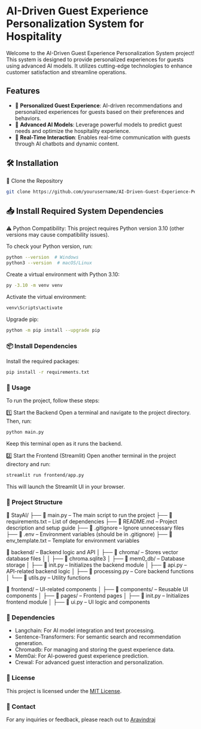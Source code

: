 
#  AI-Driven Guest Experience Personalization System for Hospitality

Welcome to the AI-Driven Guest Experience Personalization System project! This system is designed to provide personalized experiences for guests using advanced AI models. It utilizes cutting-edge technologies to enhance customer satisfaction and streamline operations.



## Features

- 🏨 **Personalized Guest Experience**: AI-driven recommendations and personalized experiences for guests based on their preferences and behaviors.
- 🧠 **Advanced AI Models**: Leverage powerful models to predict guest needs and optimize the hospitality experience.
- 💬 **Real-Time Interaction**: Enables real-time communication with guests through AI chatbots and dynamic content.



## 🛠️ Installation

🔀 Clone the Repository
```bash
git clone https://github.com/yourusername/AI-Driven-Guest-Experience-Personalization.git

```
## 📥 Install Required System Dependencies
⚠️ Python Compatibility: This project requires Python version 3.10 (other versions may cause compatibility issues).

To check your Python version, run:
```bash
python --version  # Windows
python3 --version  # macOS/Linux

```
Create a virtual environment with Python 3.10:
```bash 
py -3.10 -m venv venv
```
Activate the virtual environment:
```bash
venv\Scripts\activate
```
Upgrade pip:
```bash
python -m pip install --upgrade pip
```
### 📦 Install Dependencies
Install the required packages:
```bash
pip install -r requirements.txt
```

### 🚀 Usage
To run the project, follow these steps:

1️⃣ Start the Backend
Open a terminal and navigate to the project directory. Then, run:
```bash
python main.py
```
Keep this terminal open as it runs the backend.

2️⃣ Start the Frontend (Streamlit)
Open another terminal in the project directory and run:
```bash
streamlit run frontend/app.py
```
This will launch the Streamlit UI in your browser.


### 📂 Project Structure
📂 StayAI/
├── 📄 main.py – The main script to run the project
├── 📄 requirements.txt – List of dependencies
├── 📄 README.md – Project description and setup guide
├── 📄 .gitignore – Ignore unnecessary files
├── 📄 .env – Environment variables (should be in .gitignore)
├── 📄 env_template.txt – Template for environment variables

📂 backend/ – Backend logic and API
│ ├── 📂 chroma/ – Stores vector database files
│ │ ├── 📄 chroma.sqlite3
│ ├── 📂 mem0_db/ – Database storage
│ ├── 📄 init.py – Initializes the backend module
│ ├── 📄 api.py – API-related backend logic
│ ├── 📄 processing.py – Core backend functions
│ └── 📄 utils.py – Utility functions

📂 frontend/ – UI-related components
│ ├── 📂 components/ – Reusable UI components
│ ├── 📂 pages/ – Frontend pages
│ ├── 📄 init.py – Initializes frontend module
│ ├── 📄 ui.py – UI logic and components


### 🧰 Dependencies
- Langchain: For AI model integration and text processing.
- Sentence-Transformers: For semantic search and recommendation generation.
- Chromadb: For managing and storing the guest experience data.
- Mem0ai: For AI-powered guest experience prediction.
- CrewaI: For advanced guest interaction and personalization.

### 📝 License

This project is licensed under the [MIT License](https://opensource.org/licenses/MIT).

### 📧 Contact

For any inquiries or feedback, please reach out to [Aravindraj](https://github.com/AravindD-S)